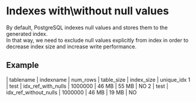# Indexes with\without null values
By default, PostgreSQL indexes null values and stores them to the generated index.  
In that way, we need to exclude null values explicitly from index in order to decrease index size and increase write performance.

## Example
| tablename | indexname | num_rows | table_size | index_size | unique_idx
1 | test | idx_ref_with_nulls | 1000000 | 46 MB | 55 MB | NO
2 | test | idx_ref_without_nulls | 1000000 | 46 MB | 19 MB | NO

